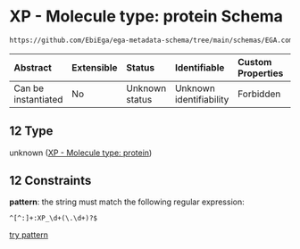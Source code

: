 # XP - Molecule type: protein Schema

```txt
https://github.com/EbiEga/ega-metadata-schema/tree/main/schemas/EGA.common-definitions.json#/definitions/curie_refseq_pattern/oneOf/12
```



| Abstract            | Extensible | Status         | Identifiable            | Custom Properties | Additional Properties | Access Restrictions | Defined In                                                                                           |
| :------------------ | :--------- | :------------- | :---------------------- | :---------------- | :-------------------- | :------------------ | :--------------------------------------------------------------------------------------------------- |
| Can be instantiated | No         | Unknown status | Unknown identifiability | Forbidden         | Allowed               | none                | [EGA.common-definitions.json\*](../../../schemas/EGA.common-definitions.json "open original schema") |

## 12 Type

unknown ([XP - Molecule type: protein](ega-12-definitions-refseq-accessions-data1098-curie-pattern-oneof-xp---molecule-type-protein.md))

## 12 Constraints

**pattern**: the string must match the following regular expression:&#x20;

```regexp
^[^:]+:XP_\d+(\.\d+)?$
```

[try pattern](https://regexr.com/?expression=%5E%5B%5E%3A%5D%2B%3AXP_%5Cd%2B\(%5C.%5Cd%2B\)%3F%24 "try regular expression with regexr.com")
